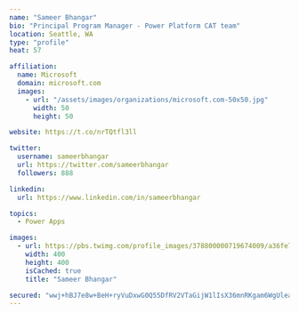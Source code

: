 ```yaml
---
name: "Sameer Bhangar"
bio: "Principal Program Manager - Power Platform CAT team"
location: Seattle, WA
type: "profile"
heat: 57

affiliation:
  name: Microsoft
  domain: microsoft.com
  images:
    - url: "/assets/images/organizations/microsoft.com-50x50.jpg"
      width: 50
      height: 50

website: https://t.co/nrTQtfl3ll

twitter:
  username: sameerbhangar
  url: https://twitter.com/sameerbhangar
  followers: 888

linkedin:
  url: https://www.linkedin.com/in/sameerbhangar

topics:
  - Power Apps

images:
  - url: https://pbs.twimg.com/profile_images/378800000719674009/a36fe7ddfab1778b76e5793772e43798_400x400.jpeg
    width: 400
    height: 400
    isCached: true
    title: "Sameer Bhangar"

secured: "wwj+hBJ7e8w+BeH+ryVuDxwG0Q55DfRV2VTaGijW1lIsX36mnRKgam6WgUleatRHM7GuMts7mdNXu9p6WwVNt+KkK3halZI3HWPcC9/+gDG7zOr+0QfVaTn/Hf+KdeVOWNwDeS52QqzE0l88tYg7fvw1n2t0DdktN1Z0xpzMrkHt4rCYCDuoKKKtvuO++h8Ksk5DsWubMR+DcTsbwuLQgOmMlacvU1aqipQ5G9vT3M8bcD3TOgi1RwQ8FNiMSNJ5PcNAx1Q+2apCO/MFOCmzQciMy2d0dWDRrAnRur2TnoTA4axLL5cyvBDpXr5+mRL0F+7KHmcT9m9atE98wOI9BKhV2Am/qjpGnGG9GgRNBnbSB9B0619DUYi9WusyuY3b/1xvNhcwHRZTFn0VpJ/SHA==;Zu2v/CQJOJLdcAycxPDyfA=="
---
```


